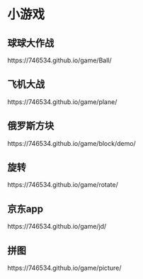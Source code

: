 <h1>小游戏</h1>
<h2>球球大作战</h2>
<p>https://746534.github.io/game/Ball/</p>
<h2>飞机大战</h2>
<p>https://746534.github.io/game/plane/</p>
<h2>俄罗斯方块</h2>
<p>https://746534.github.io/game/block/demo/</p>
<h2>旋转</h2>
<p>https://746534.github.io/game/rotate/</p>
<h2>京东app</h2>
<p>https://746534.github.io/game/jd/</p>
<h2>拼图</h2>
<p>https://746534.github.io/game/picture/</p>

